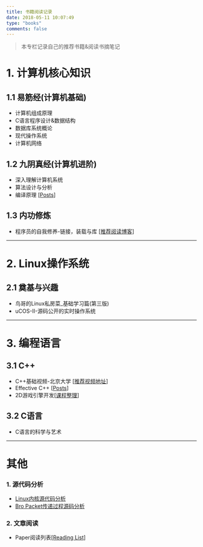 ```yaml
---
title: 书籍阅读记录
date: 2018-05-11 10:07:49
type: "books"
comments: false
---
```

> 本专栏记录自己的推荐书籍&阅读书摘笔记

# 1. 计算机核心知识

## 1.1 易筋经(计算机基础)

- 计算机组成原理
- C语言程序设计&数据结构
- 数据库系统概论
- 现代操作系统
- 计算机网络

## 1.2 九阴真经(计算机进阶)

- 深入理解计算机系统
- 算法设计与分析
- 编译原理 [[Posts](/post/Translation-of-Programming-Languages-index/)]

## 1.3 内功修炼

- 程序员的自我修养-链接，装载与库 [[推荐阅读博客](https://liam0205.me/series/)]

*****

# 2. Linux操作系统

## 2.1 奠基与兴趣

- 鸟哥的Linux私房菜_基础学习篇(第三版)
- uCOS-II-源码公开的实时操作系统

*****

# 3. 编程语言

## 3.1 C++

- C++基础视频-北京大学 [[推荐视频地址](https://www.coursera.org/learn/cpp-chengxu-sheji/home/welcome)]
- Effective C++ [[Posts](http://guozet.me/tags/EffectiveC/)]
- 2D游戏引擎开发[[课程整理](/post/2D-Game-Engine-Construction/)]

## 3.2 C语言

- C语言的科学与艺术

---

# 其他

### 1. 源代码分析

- [Linux内核源代码分析](../post/Linux-kernel-analysis-catalogue/)
- [Bro Packet传递过程源码分析](../post/Bro-source-codes-walkthought/)

### 2. 文章阅读

- Paper阅读列表[[Reading List](../post/All-Paper-Which-I-Read/)]